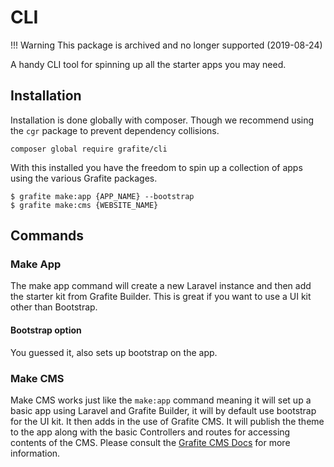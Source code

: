 # CLI

!!! Warning
    This package is archived and no longer supported (2019-08-24)

A handy CLI tool for spinning up all the starter apps you may need.

## Installation

Installation is done globally with composer. Though we recommend using the `cgr` package to prevent dependency collisions.

```
composer global require grafite/cli
```

With this installed you have the freedom to spin up a collection of apps using the various Grafite packages.

```
$ grafite make:app {APP_NAME} --bootstrap
$ grafite make:cms {WEBSITE_NAME}
```

## Commands

### Make App

The make app command will create a new Laravel instance and then add the starter kit from Grafite Builder. This is great if you want to use a UI kit other than Bootstrap.

#### Bootstrap option
You guessed it, also sets up bootstrap on the app.

<!-- ### Saas option
This will set up the Grafite Builder Billing kit, this means you can set up a subscription with your app and mamage your users. It uses `laravel/cashier` and is ready to start working with Stripe out of the box. For more information checkout: [Grafite Builder Billing](https://docs.grafite.ca/builder/billing) -->

### Make CMS

Make CMS works just like the `make:app` command meaning it will set up a basic app using Laravel and Grafite Builder, it will by default use bootstrap for the UI kit. It then adds in the use of Grafite CMS. It will publish the theme to the app along with the basic Controllers and routes for accessing contents of the CMS. Please consult the [Grafite CMS Docs](https://docs.grafite.ca/archived/cms) for more information.

<!-- ### E-commerce Option

Let's say you want to set things up for a custom e-commerce platform that uses Stripe and works seamlessly with Grafite CMS, well, this option has you covered. It will add the commerce package to your application without manual work on your part. This way you can focus on customizing it into what you need. -->

